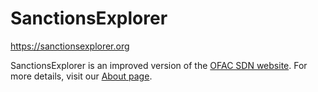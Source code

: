 # SanctionsExplorer
https://sanctionsexplorer.org

SanctionsExplorer is an improved version of the [OFAC SDN website](https://sanctionssearch.ofac.treas.gov).  For more details, visit our [About page](https://sanctionsexplorer.org/about).
